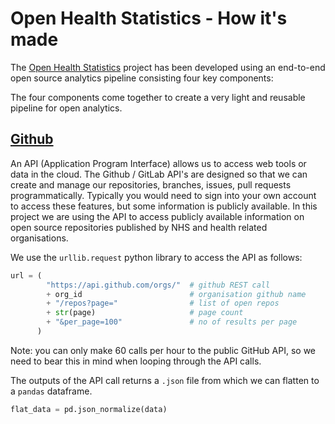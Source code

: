 # Open Health Statistics - How it's made

The [Open Health Statistics](https://nhsx.github.io/open-health-statistics/) project has been developed using an end-to-end open source analytics pipeline consisting four key components:

The four components come together to create a very light and reusable pipeline for open analytics.

## [Github](https://docs.github.com/en/rest/reference/orgs)

An API (Application Program Interface) allows us to access web tools or data in the cloud. The Github / GitLab API's are designed so that we can create and manage our repositories, branches, issues, pull requests programmatically. Typically you would need to sign into your own account to access these features, but some information is publicly available. In this project we are using the API to access publicly available information on open source repositories published by NHS and health related organisations.

We use the `urllib.request` python library to access the API as follows:

```python
url = (
        "https://api.github.com/orgs/"  # github REST call
        + org_id                        # organisation github name
        + "/repos?page="                # list of open repos
        + str(page)                     # page count
        + "&per_page=100"               # no of results per page
      )
```

Note: you can only make 60 calls per hour to the public GitHub API, so we need to bear this in mind when looping through the API calls.

The outputs of the API call returns a `.json` file from which we can flatten to a `pandas` dataframe.

```Python
flat_data = pd.json_normalize(data)
```

